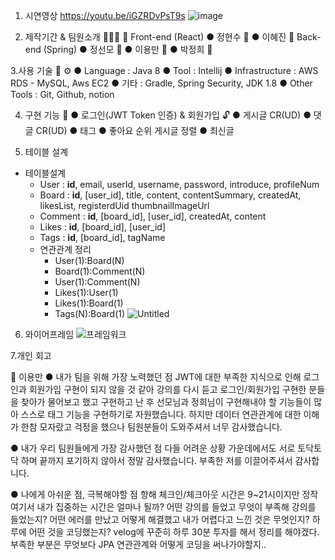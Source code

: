 1. 시연영상
 https://youtu.be/iGZRDvPsT9s
 ![image](https://user-images.githubusercontent.com/97423687/155509143-bfb26776-547a-4d6c-914f-9ec11f706d7c.png)
 
2. 제작기간 & 팀원소개 🏃‍🏃‍♀️ 💨
Front-end (React)
● 정현수 👨
● 이혜진 👧
Back-end (Spring)
● 정선모 🧑
● 이용만 🧑
● 박정희 🧑

3.사용 기술 🔧 ⚙️
● Language : Java 8
● Tool : Intellij
● Infrastructure : AWS RDS - MySQL, Aws EC2
● 기타 : Gradle, Spring Security, JDK 1.8
● Other Tools : Git, Github, notion

4. 구현 기능 📃
● 로그인(JWT Token 인증) & 회원가입 🔓
● 게시글 CR(UD)
● 댓글 CR(UD)
● 태그
● 좋아요 순위 게시글 정렬
● 최신글 

5. 테이블 설계
- 테이블설계
    - User : **id**, email, userId, username, password, introduce, profileNum
    - Board : **id**, [user_id], title, content, contentSummary, createdAt, likesList, registerdUid thumbnailImageUrl
    - Comment : **id**, [board_id], [user_id], createdAt, content
    - Likes : **id**, [board_id], [user_id]
    - Tags : **id**, [board_id], tagName
    - 연관관계 정리
        - User(1):Board(N)
        - Board(1):Comment(N)
        - User(1):Comment(N)
        - Likes(1):User(1)
        - Likes(1):Board(1)
        - Tags(N):Board(1)
![Untitled](https://user-images.githubusercontent.com/97423687/155509197-77a73dfd-c314-47bc-a51e-19993cabe7fc.png)

6. 와이어프레임
 ![프레임워크](https://user-images.githubusercontent.com/97423687/155509313-51dceff4-56d4-483e-9bfd-715b30306e1c.png)

 
7.개인 회고

🧑 이용만
● 내가 팀을 위해 가장 노력했던 점
JWT에 대한 부족한 지식으로 인해 로그인과 회원가입 구현이 되지 않을 것 같아 강의를 다시 듣고 로그인/회원가입 구현한 분들을 찾아가 물어보고 했고
구현하고 난 후 선모님과 정희님이 구현해내야 할 기능들이 많아 스스로 태그 기능을 구현하기로 자원했습니다. 하지만 데이터 연관관계에 대한 이해가 한참 모자랐고
걱정을 했으나 팀원분들이 도와주셔서 너무 감사했습니다. 

● 내가 우리 팀원들에게 가장 감사했던 점
다들 어려운 상황 가운데에서도 서로 토닥토닥 하며 끝까지 포기하지 않아서 정말 감사했습니다. 부족한 저를 이끌어주셔서 감사합니다.

● 나에게 아쉬운 점, 극복해야할 점
항해 체크인/체크아웃 시간은 9~21시이지만 정작 여기서 내가 집중하는 시간은 얼마나 될까?
어떤 강의를 들었고 무엇이 부족해 강의를 들었는지? 
어떤 에러를 만났고 어떻게 해결했고 내가 어렵다고 느낀 것은 무엇인지?
하루에 어떤 것을 코딩했는지?
velog에 꾸준히 하루 30분 투자를 해서 정리를 해야겠다.
부족한 부분은 무엇보다 JPA 연관관계와 어떻게 코딩을 써나가야할지..
